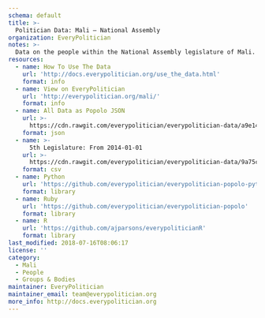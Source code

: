 ```yaml
---
schema: default
title: >-
  Politician Data: Mali — National Assembly
organization: EveryPolitician
notes: >-
  Data on the people within the National Assembly legislature of Mali.
resources:
  - name: How To Use The Data
    url: 'http://docs.everypolitician.org/use_the_data.html'
    format: info
  - name: View on EveryPolitician
    url: 'http://everypolitician.org/mali/'
    format: info
  - name: All Data as Popolo JSON
    url: >-
      https://cdn.rawgit.com/everypolitician/everypolitician-data/a9e149e2812b754a6090b63245ea4d9b454d7904/data/Mali/Assembly/ep-popolo-v1.0.json
    format: json
  - name: >-
      5th Legislature: From 2014-01-01
    url: >-
      https://cdn.rawgit.com/everypolitician/everypolitician-data/9a75c94fb3f01a45e5616242dec9743ba96f137f/data/Mali/Assembly/term-2014.csv
    format: csv
  - name: Python
    url: 'https://github.com/everypolitician/everypolitician-popolo-python'
    format: library
  - name: Ruby
    url: 'https://github.com/everypolitician/everypolitician-popolo'
    format: library
  - name: R
    url: 'https://github.com/ajparsons/everypoliticianR'
    format: library
last_modified: 2018-07-16T08:06:17
license: ''
category:
  - Mali
  - People
  - Groups & Bodies
maintainer: EveryPolitician
maintainer_email: team@everypolitician.org
more_info: http://docs.everypolitician.org
---
```

